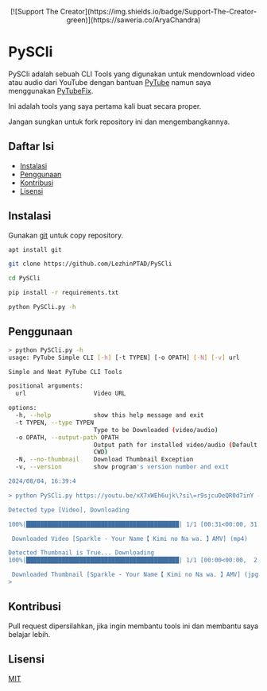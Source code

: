 <p align="center">[![Support The Creator](https://img.shields.io/badge/Support-The-Creator-green)](https://saweria.co/AryaChandra)</p>

# **PySCli**

PySCli adalah sebuah CLI Tools yang digunakan untuk mendownload video atau audio dari YouTube dengan bantuan [PyTube](https://pypi.org/project/pytube) namun saya menggunakan [PyTubeFix](https://pypi.org/project/pytubefix).

Ini adalah tools yang saya pertama kali buat secara proper.

Jangan sungkan untuk fork repository ini dan mengembangkannya.

## Daftar Isi
- [Instalasi](#instalasi)
- [Penggunaan](#penggunaan)
- [Kontribusi](#kontribusi)
- [Lisensi](#lisensi)

## Instalasi

Gunakan [git](https://git-scm.com/download/linux) untuk copy repository.

```bash
apt install git

git clone https://github.com/LezhinPTAD/PySCli

cd PySCli

pip install -r requirements.txt

python PySCli.py -h
```

## Penggunaan

```bash
> python PySCli.py -h
usage: PyTube Simple CLI [-h] [-t TYPEN] [-o OPATH] [-N] [-v] url

Simple and Neat PyTube CLI Tools

positional arguments:
  url                   Video URL

options:
  -h, --help            show this help message and exit
  -t TYPEN, --type TYPEN
                        Type to be Downloaded (video/audio)
  -o OPATH, --output-path OPATH
                        Output path for installed video/audio (Default is
                        CWD)
  -N, --no-thumbnail    Download Thumbnail Exception
  -v, --version         show program's version number and exit

2024/08/04, 16:39:4

> python PySCli.py https://youtu.be/xX7xWEh6ujk\?si\=r9sjcuOeQR0d7inY -o Output_Folder

Detected type [Video], Downloading

100%|███████████████████████████████████████████| 1/1 [00:31<00:00, 31.86s/it]

 Downloaded Video [Sparkle - Your Name【 Kimi no Na wa. 】AMV] (mp4)

Detected Thumbnail is True... Downloading
100%|███████████████████████████████████████████| 1/1 [00:00<00:00,  2.65it/s]

 Downloaded Thumbnail [Sparkle - Your Name【 Kimi no Na wa. 】AMV] (jpg)
>
```

## Kontribusi

Pull request dipersilahkan, jika ingin membantu tools ini dan membantu saya belajar lebih.

## Lisensi

[MIT](https://choosealicense.com/licenses/mit/)
